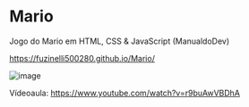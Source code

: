 # Mario
Jogo do Mario em HTML, CSS &amp; JavaScript (ManualdoDev)

https://fuzinelli500280.github.io/Mario/

![image](https://github.com/fuzinelli500280/Mario/assets/144074554/62f39d3a-1a02-4391-b78e-7d443cf1f648)

Vídeoaula: https://www.youtube.com/watch?v=r9buAwVBDhA
